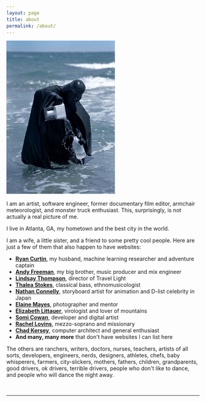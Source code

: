 ```yaml
---
layout: page
title: about
permalink: /about/
---
```


<img class="col one right" src="/img/vaderWaterFiler.jpg">

I am an artist, software engineer, former documentary film editor, 
armchair meteorologist, and monster truck enthusiast. 
This, surprisingly, is not actually a real picture of me.

I live in Atlanta, GA, my hometown and the best city in the world.

I am a wife, a little sister, and a friend to some pretty cool people.
Here are just a few of them that also happen to have websites:

- **[Ryan Curtin](http://ratml.org/)**, my husband, machine learning researcher and adventure captain
- **[Andy Freeman](http://andyfreemanaudio.com/)**, my big brother, music producer and mix engineer
- **[Lindsay Thompson](http://www.suchtalltales.com/)**, director of Travel Light
- **[Thalea Stokes](http://chicago.academia.edu/ThaleaStokes)**, classical bass, ethnomusicologist
- **[Nathan Connelly](http://nconnelly.com/)**, storyboard artist for animation and D-list celebrity in Japan
- **[Elaine Mayes](https://en.wikipedia.org/wiki/Elaine_Mayes)**, photographer and mentor
- **[Elizabeth Littauer](https://www.researchgate.net/profile/Elizabeth_Littauer)**, virologist and lover of mountains
- **[Somi Cowan](http://somiyoon.com/)**, developer and digital artist
- **[Rachel Lovins](https://rachellovins.wordpress.com/)**, mezzo-soprano and missionary
- **[Chad Kersey](http://www.cdkersey.com/)**, computer architect and general enthusiast
- **And many, many more** that don't have websites I can list here

The others are ranchers, writers, doctors, nurses, teachers, artists of all sorts, 
developers, engineers, nerds, designers, athletes, chefs, baby whisperers, farmers, 
city-slickers, mothers, fathers, children, grandparents, good drivers, ok drivers, 
terrible drivers, people who don't like to dance, and people who will dance the night away.


<br/>
<hr/>
<br/>
<span class="contacticon center">
	<a href="mailto:emily@framebit.org"><i class="fa fa-envelope-square"></i></a>
	<a href="https://github.com/ecurtin" target="_blank"><i class="fa fa-github-square"></i></a>
	<a href="https://www.linkedin.com/in/emilymaycurtin" target="_blank"><i class="fa fa-linkedin-square"></i></a>
	<a href="https://twitter.com/emilymaycurtin" target="_blank"><i class="fa fa-twitter-square"></i></a>
</span>

<!--
<div class="col three caption">
	You can even add a little note about which of these is the best way to reach you.
</div>
-->
